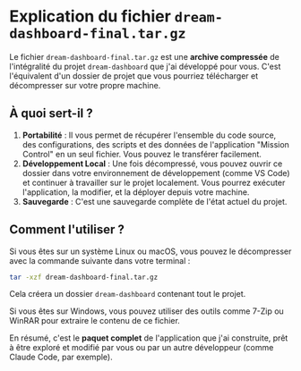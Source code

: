 # Explication du fichier `dream-dashboard-final.tar.gz`

Le fichier `dream-dashboard-final.tar.gz` est une **archive compressée** de l'intégralité du projet `dream-dashboard` que j'ai développé pour vous. C'est l'équivalent d'un dossier de projet que vous pourriez télécharger et décompresser sur votre propre machine.

## À quoi sert-il ?

1.  **Portabilité** : Il vous permet de récupérer l'ensemble du code source, des configurations, des scripts et des données de l'application "Mission Control" en un seul fichier. Vous pouvez le transférer facilement.
2.  **Développement Local** : Une fois décompressé, vous pouvez ouvrir ce dossier dans votre environnement de développement (comme VS Code) et continuer à travailler sur le projet localement. Vous pourrez exécuter l'application, la modifier, et la déployer depuis votre machine.
3.  **Sauvegarde** : C'est une sauvegarde complète de l'état actuel du projet.

## Comment l'utiliser ?

Si vous êtes sur un système Linux ou macOS, vous pouvez le décompresser avec la commande suivante dans votre terminal :

```bash
tar -xzf dream-dashboard-final.tar.gz
```

Cela créera un dossier `dream-dashboard` contenant tout le projet.

Si vous êtes sur Windows, vous pouvez utiliser des outils comme 7-Zip ou WinRAR pour extraire le contenu de ce fichier.

En résumé, c'est le **paquet complet** de l'application que j'ai construite, prêt à être exploré et modifié par vous ou par un autre développeur (comme Claude Code, par exemple).

